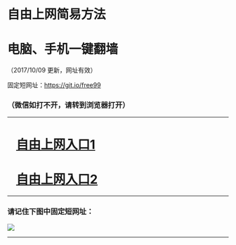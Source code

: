 ﻿# 自由上网简易方法

# 电脑、手机一键翻墙

（2017/10/09 更新，网址有效）

固定短网址：https://git.io/free99

### （微信如打不开，请转到浏览器打开）


***





# &nbsp;&nbsp; <a href="http://ft2377730695.fwq-tz-1001.info/fwqtz01.html?t=100900125804 " target="_blank">自由上网入口1</a>
# &nbsp;&nbsp; <a href="http://ft1320818220.fwq-tz-1002.info/fwqtz02.html?t=100900111797 " target="_blank">自由上网入口2</a>
***

### 请记住下图中固定短网址：

<img src="https://s3-us-west-2.amazonaws.com/fwq-1001/yjfq-20170905okok.png" /> 


***

